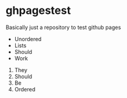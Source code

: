 # ghpagestest
Basically just a repository to test github pages

* Unordered
* Lists
* Should
* Work

1. They
2. Should
3. Be
4. Ordered

